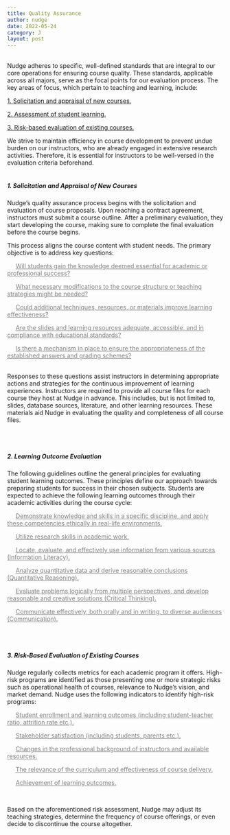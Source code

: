 ```yaml
---
title: Quality Assurance
author: nudge
date: 2022-05-24
category: J
layout: post
---
```


<br>
Nudge adheres to specific, well-defined standards that are integral to our core operations for ensuring course quality. These standards, applicable across all majors, serve as the focal points for our evaluation process. The key areas of focus, which pertain to teaching and learning, include:

<u>1. Solicitation and appraisal of new courses.</u>

<u>2. Assessment of student learning.</u>

<u>3. Risk-based evaluation of existing courses.</u>

We strive to maintain efficiency in course development to prevent undue burden on our instructors, who are already engaged in extensive research activities. Therefore, it is essential for instructors to be well-versed in the evaluation criteria beforehand.
<br>
<br>

##### 1.	Solicitation and Appraisal of New Courses 
Nudge’s quality assurance process begins with the solicitation and evaluation of course proposals. Upon reaching a contract agreement, instructors must submit a course outline. After a preliminary evaluation, they start developing the course, making sure to complete the final evaluation before the course begins.

This process aligns the course content with student needs. The primary objective is to address key questions:

<font color="gray">

&nbsp;&nbsp;&nbsp;&nbsp;&nbsp;<u>Will students gain the knowledge deemed essential for academic or professional success?</u><br>

&nbsp;&nbsp;&nbsp;&nbsp;&nbsp;<u>What necessary modifications to the course structure or teaching strategies might be needed? </u><br>

&nbsp;&nbsp;&nbsp;&nbsp;&nbsp;<u>Could additional techniques, resources, or materials improve learning effectiveness?  </u><br>

&nbsp;&nbsp;&nbsp;&nbsp;&nbsp;<u>Are the slides and learning resources adequate, accessible, and in compliance with educational standards?  </u><br>

&nbsp;&nbsp;&nbsp;&nbsp;&nbsp;<u>Is there a mechanism in place to ensure the appropriateness of the established answers and grading schemes?</u><br>
</font>
<br>

Responses to these questions assist instructors in determining appropriate actions and strategies for the continuous improvement of learning experiences. Instructors are required to provide all course files for each course they host at Nudge in advance. This includes, but is not limited to, slides, database sources, literature, and other learning resources. These materials aid Nudge in evaluating the quality and completeness of all course files.

<br>
<br>

##### 2. Learning Outcome Evaluation 
The following guidelines outline the general principles for evaluating student learning outcomes. These principles define our approach towards preparing students for success in their chosen subjects. Students are expected to achieve the following learning outcomes through their academic activities during the course cycle:

<font color="gray">
  
&nbsp;&nbsp;&nbsp;&nbsp;&nbsp;<u>Demonstrate knowledge and skills in a specific discipline, and apply these competencies ethically in real-life environments.  </u><br>

&nbsp;&nbsp;&nbsp;&nbsp;&nbsp;<u>Utilize research skills in academic work.</u><br>
  
&nbsp;&nbsp;&nbsp;&nbsp;&nbsp;<u>Locate, evaluate, and effectively use information from various sources (Information Literacy).</u><br>
  
&nbsp;&nbsp;&nbsp;&nbsp;&nbsp;<u>Analyze quantitative data and derive reasonable conclusions (Quantitative Reasoning).</u><br>
  
&nbsp;&nbsp;&nbsp;&nbsp;&nbsp;<u>Evaluate problems logically from multiple perspectives, and develop reasonable and creative solutions (Critical Thinking).</u><br>

&nbsp;&nbsp;&nbsp;&nbsp;&nbsp;<u>Communicate effectively, both orally and in writing, to diverse audiences (Communication).</u><br>

</font>
<br>
<br>

##### 3.	Risk-Based Evaluation of Existing Courses 
Nudge regularly collects metrics for each academic program it offers. High-risk programs are identified as those presenting one or more strategic risks such as operational health of courses, relevance to Nudge’s vision, and market demand. Nudge uses the following indicators to identify high-risk programs: 

<font color="gray">

&nbsp;&nbsp;&nbsp;&nbsp;&nbsp;<u>Student enrollment and learning outcomes (including student-teacher ratio, attrition rate etc.). </u><br>

&nbsp;&nbsp;&nbsp;&nbsp;&nbsp;<u>Stakeholder satisfaction (including students, parents etc.).</u><br>

&nbsp;&nbsp;&nbsp;&nbsp;&nbsp;<u>Changes in the professional background of instructors and available resources.</u><br>

&nbsp;&nbsp;&nbsp;&nbsp;&nbsp;<u>The relevance of the curriculum and effectiveness of course delivery.</u><br>

&nbsp;&nbsp;&nbsp;&nbsp;&nbsp;<u>Achievement of learning outcomes. </u><br>

</font>
<br>

Based on the aforementioned risk assessment, Nudge may adjust its teaching strategies, determine the frequency of course offerings, or even decide to discontinue the course altogether.
<br>
<br>
